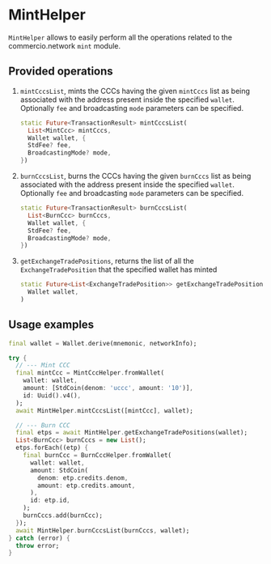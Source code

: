 # MintHelper

`MintHelper` allows to easily perform all the operations related to the commercio.network `mint` module.

## Provided operations

1. `mintCccsList`, mints the CCCs having the given `mintCccs` list as being associated with the address present inside the specified `wallet`. Optionally `fee` and broadcasting `mode` parameters can be specified.

    ```dart
    static Future<TransactionResult> mintCccsList(
      List<MintCcc> mintCccs,
      Wallet wallet, {
      StdFee? fee,
      BroadcastingMode? mode,
    })
    ```

2. `burnCccsList`, burns the CCCs having the given `burnCccs` list as being associated with the address present inside the specified `wallet`. Optionally `fee` and broadcasting `mode` parameters can be specified.

    ```dart
    static Future<TransactionResult> burnCccsList(
      List<BurnCcc> burnCccs,
      Wallet wallet, {
      StdFee? fee,
      BroadcastingMode? mode,
    })
    ```

3. `getExchangeTradePositions`, returns the list of all the `ExchangeTradePosition` that the specified wallet has minted

    ```dart
    static Future<List<ExchangeTradePosition>> getExchangeTradePositions(
      Wallet wallet,
    )
    ```

## Usage examples

```dart
final wallet = Wallet.derive(mnemonic, networkInfo);

try {
  // --- Mint CCC
  final mintCcc = MintCccHelper.fromWallet(
    wallet: wallet,
    amount: [StdCoin(denom: 'uccc', amount: '10')],
    id: Uuid().v4(),
  );
  await MintHelper.mintCccsList([mintCcc], wallet);

  // --- Burn CCC
  final etps = await MintHelper.getExchangeTradePositions(wallet);
  List<BurnCcc> burnCccs = new List();
  etps.forEach((etp) {
    final burnCcc = BurnCccHelper.fromWallet(
      wallet: wallet,
      amount: StdCoin(
        denom: etp.credits.denom,
        amount: etp.credits.amount,
      ),
      id: etp.id,
    );
    burnCccs.add(burnCcc);
  });
  await MintHelper.burnCccsList(burnCccs, wallet);
} catch (error) {
  throw error;
}
```
